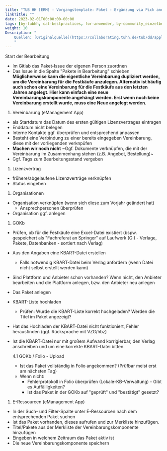 ```yaml
---
title: "TUB HH [ERM] - Vorgangstemplate: Paket - Ergänzung via Pick and Choose"
linkTitle: ""
date: 2023-02-01T00:00:00-00:00
tags: [by-tubhh, cat-bestpractices, for-anwender, by-community_einzelbeitrag, app-e_management]
weight: 10
Description: "
    Quellen: [Originalquelle](https://collaborating.tuhh.de/tub/dd/applications/folio/workflow-erm-paketaufnahme/-/blob/master/.gitlab/issue_templates/Paket_Erg%C3%A4nzung_Pick_and_Choose.md) & [GBV](https://info.gbv.de/pages/viewpage.action?pageId=855343350)
    "
---
```


Start der Bearbeitung

* Im Gitlab das Paket-Issue der eigenen Person zuordnen
* Das Issue in die Spalte "Pakete in Bearbeitung" schieben
**Möglicherweise kann die eigentliche Vereinbarung dupliziert werden, um die Vereinbarung für die Festkäufe anzulegen. Alternativ ist häufig auch schon eine Vereinbarung für die Festkäufe aus den letzten Jahren angelegt. Hier kann einfach eine neue Vereinbarungskomponente angehängt werden. Erst wenn noch keine Vereinbarung erstellt wurde, muss eine Neue angelegt werden.**

1.  Vereinbarung (eManagement App)
* als Startdatum das Datum des ersten gültigen Lizenzvertrages eintragen
* Enddatum nicht belegen
* Interne Kontakte ggf. überprüfen und entsprechend anpassen
* Besteht eine Verbindung zu einer bereits eingegeben Vereinbarung, diese mit der vorliegenden verknpüfen
* **Machen wir noch nicht** ~Ggf. Dokumente verknüpfen, die mit der Vereinbarung im Zusammenhang stehen (z.B. Angebot, Bestellung)~
* Ggf. Tags zum Bearbeitungsstand vergeben
1.  Lizenzvertrag
* frühere/abgelaufene Lizenzverträge verknüpfen
* Status eingeben
1.  Organisationen
* Organisation verknüpfen (wenn sich diese zum Vorjahr geändert hat)
    * Ansprechpersonen überprüfen
* Organisation ggf. anlegen
1.  GOKb
* Prüfen, ob für die Festkäufe eine Excel-Datei existiert (bspw. gespeichert als "Fachreferat an Springer" auf Laufwerk (G:) - Verlage, Pakete, Datenbanken - sortiert nach Verlag)
* Aus den Angaben eine KBART-Datei erstellen
    * Falls notwendig KBART-Datei beim Verlag anfordern (wenn Datei nicht selbst erstellt werden kann)
* Sind Plattform und Anbieter schon vorhanden? Wenn nicht, den Anbieter bearbeiten und die Plattform anlegen, bzw. den Anbieter neu anlegen
* Das Paket anlegen
* KBART-Liste hochladen
    * Prüfen: Wurde die KBART-Liste korrekt hochgeladen? Werden die Titel im Paket angezeigt?
* Hat das Hochladen der KBART-Datei nicht funktioniert, Fehler herausfinden (ggf. Rücksprache mit VZG/hbz)
* Ist die KBART-Datei nur mit großem Aufwand korrigierbar, den Verlag anschreiben und um eine korrekte KBART-Datei bitten.

    4.1 GOKb / Folio - Upload

    * Ist das Paket vollständig in Folio angekommen? (Prüfbar meist erst am nächsten Tag)
    * Wenn nicht:
        * Fehlerprotokoll in Folio überprüfen (Lokale-KB-Verwaltung) - Gibt es Auffälligkeiten?
        * Ist das Paket in der GOKb auf "geprüft" und "bestätigt" gesetzt?
1.  E-Ressourcen (eManagement App)
* In der Such- und Filter-Spalte unter E-Ressourcen nach dem entsprechenden Paket suchen
* Ist das Paket vorhanden, dieses aufrufen und zur Merkliste hinzufügen.
* Titel/Pakete aus der Merkliste der Vereinbarungskomponente hinzufügen
* Eingeben in welchem Zeitraum das Paket aktiv ist
* Die neue Vereinbarungskomponente speichern
